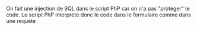 On fait une injection de SQL dans le script PhP car on n'a pas "proteger" le code. Le script PhP interprete donc le code dans le formulaire comme dans une requete